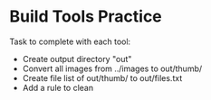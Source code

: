 # Build Tools Practice

Task to complete with each tool:
* Create output directory "out"
* Convert all images from ../images to out/thumb/
* Create file list of out/thumb/ to out/files.txt
* Add a rule to clean
